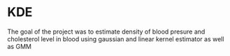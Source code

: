 # KDE

The goal of the project was to estimate density of blood presure and cholesterol level in blood using gaussian and linear kernel estimator as well as GMM
